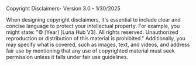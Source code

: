 Copyright Disclaimers- Version 3.0 - 1/30/2025

When designing copyright disclaimers, it's essential to include clear and concise language to protect your intellectual property. For example, you might state: "© [Year] [Luna Hub V3]. All rights reserved. Unauthorized reproduction or distribution of this material is prohibited." Additionally, you may specify what is covered, such as images, text, and videos, and address fair use by mentioning that any use of copyrighted material must seek permission unless it falls under fair use guidelines.
